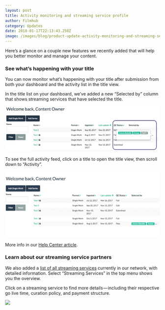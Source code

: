 ```yaml
---
layout: post
title: Activity monitoring and streaming service profile
author: Filmhub
category: Updates
date: 2018-01-17T22:13:43.258Z
image: /images/blog/product-update-activity-monitoring-and-streaming-service-profile-4096396405ef.png
---
```

Here’s a glance on a couple new features we recently added that will help you better monitor and manage your content.

### See what’s happening with your title

You can now monitor what’s happening with your title after submission from both your dashboard and the activity list in the title view.

In the title list on your dashboard, we’ve added a new “Selected by” column that shows streaming services that have selected the title.

![](/images/blog/product-update-activity-monitoring-and-streaming-service-profile-4096396405ef-1.png)

To see the full activity feed, click on a title to open the title view, then scroll down to “Activity”.

![](/images/blog/product-update-activity-monitoring-and-streaming-service-profile-4096396405ef-2.gif)

More info in our [Help Center article](http://help.filmhub.com/en/articles/2663781-monitoring-title-status).

### Learn about our streaming service partners

We also added a [list of all streaming services](https://app.filmhub.com/owner/outlets) currently in our network, with detailed information. Select “Streaming Services” in the top menu shows you the overview.

Click on a streaming service to find more details — including their respective go live time, curation policy, and payment structure.

![](/images/blog/product-update-activity-monitoring-and-streaming-service-profile-4096396405ef-3.gif)